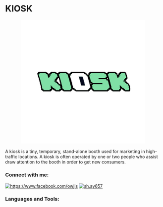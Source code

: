 # KIOSK

<p align="center">
  <img src="https://github.com/GhostPoltergeist/KIOSK/blob/main/giphy.gif" width="400"/>
</a></p>

A kiosk is a tiny, temporary, stand-alone booth used for 
marketing in high-traffic locations.
A kiosk is often operated by one or two people who assist
draw attention to the booth in order to get new consumers.

<h3 align="left">Connect with me:</h3>
<p align="left">
<a href="https://fb.com/https://www.facebook.com/owjis" target="blank"><img align="center" src="https://raw.githubusercontent.com/rahuldkjain/github-profile-readme-generator/master/src/images/icons/Social/facebook.svg" alt="https://www.facebook.com/owjis" height="30" width="40" /></a>
<a href="https://instagram.com/sh.ay657" target="blank"><img align="center" src="https://raw.githubusercontent.com/rahuldkjain/github-profile-readme-generator/master/src/images/icons/Social/instagram.svg" alt="sh.ay657" height="30" width="40" /></a>
<h3 align="left">Languages and Tools:</h3>

